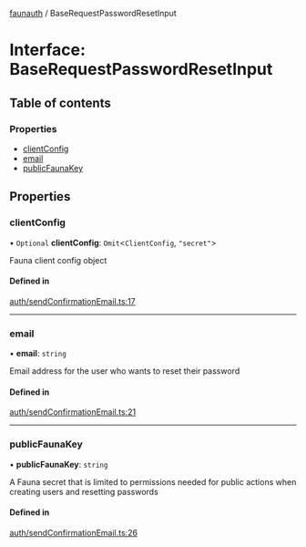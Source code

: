 [faunauth](../index.md) / BaseRequestPasswordResetInput

# Interface: BaseRequestPasswordResetInput

## Table of contents

### Properties

- [clientConfig](BaseRequestPasswordResetInput.md#clientconfig)
- [email](BaseRequestPasswordResetInput.md#email)
- [publicFaunaKey](BaseRequestPasswordResetInput.md#publicfaunakey)

## Properties

### clientConfig

• `Optional` **clientConfig**: `Omit`<`ClientConfig`, ``"secret"``\>

Fauna client config object

#### Defined in

[auth/sendConfirmationEmail.ts:17](https://github.com/alexnitta/faunauth/blob/ac43d73/src/auth/sendConfirmationEmail.ts#L17)

___

### email

• **email**: `string`

Email address for the user who wants to reset their password

#### Defined in

[auth/sendConfirmationEmail.ts:21](https://github.com/alexnitta/faunauth/blob/ac43d73/src/auth/sendConfirmationEmail.ts#L21)

___

### publicFaunaKey

• **publicFaunaKey**: `string`

A Fauna secret that is limited to permissions needed for public actions when creating users
and resetting passwords

#### Defined in

[auth/sendConfirmationEmail.ts:26](https://github.com/alexnitta/faunauth/blob/ac43d73/src/auth/sendConfirmationEmail.ts#L26)
